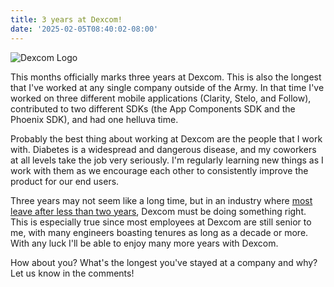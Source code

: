 ```yaml
---
title: 3 years at Dexcom!
date: '2025-02-05T08:40:02-08:00'
---
```

![Dexcom Logo](/blog-v3/assets/dexcom.jpg)

This months officially marks three years at Dexcom.  This is also the longest that I've worked at any single company outside of the Army. In that time I've worked on three different mobile applications (Clarity, Stelo, and Follow), contributed to two different SDKs (the App Components SDK and the Phoenix SDK), and had one helluva time.

Probably the best thing about working at Dexcom are the people that I work with.  Diabetes is a widespread and dangerous disease, and my coworkers at all levels take the job very seriously.  I'm regularly learning new things as I work with them as we encourage each other to consistently improve the product for our end users.

Three years may not seem like a long time, but in an industry where [most leave after less than two years](https://www.zippia.com/software-engineer-jobs/demographics/), Dexcom must be doing something right.  This is especially true since most employees at Dexcom are still senior to me, with many engineers boasting tenures as long as a decade or more. With any luck I'll be able to enjoy many more years with Dexcom.

How about you?  What's the longest you've stayed at a company and why?  Let us know in the comments!
